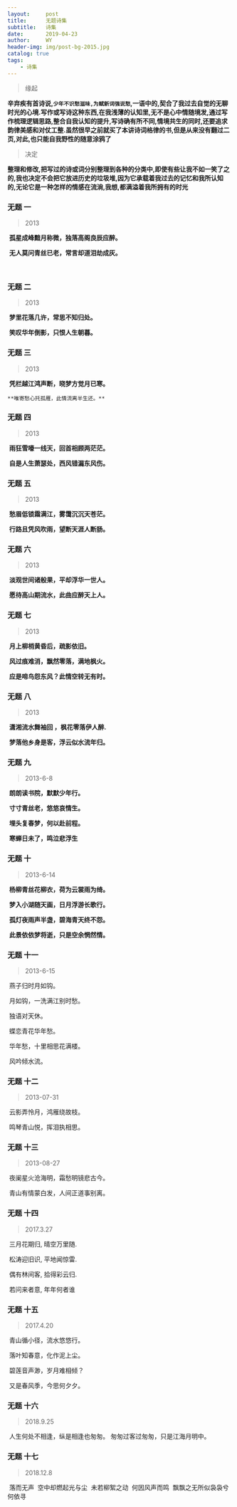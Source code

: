 ```yaml
---
layout:     post
title:      无题诗集
subtitle:   诗集
date:       2019-04-23
author:     WY
header-img: img/post-bg-2015.jpg
catalog: true
tags:
    - 诗集
---
```


> 缘起

**辛弃疾有首诗说,`少年不识愁滋味,为赋新词强说愁`,一语中的,契合了我过去自觉的无聊时光的心境.写作或写诗这种东西,在我浅薄的认知里,无不是心中情随境发,通过写作梳理逻辑思路,整合自我认知的提升,写诗确有所不同,情境共生的同时,还要追求韵律美感和对仗工整.虽然很早之前就买了本讲诗词格律的书,但是从来没有翻过二页,对此,也只能自我野性的随意涂鸦了**

> 决定

**整理和修改,把写过的诗或词分别整理到各种的分类中,即使有些让我不如一笑了之的,我也决定不会把它放进历史的垃圾堆,因为它承载着我过去的记忆和我所认知的,无论它是一种怎样的情感在流淌,我想,都满溢着我所拥有的时光**



### 无题 一

> 2013

​	 **孤星成峰黯月称微，独落高阁良辰应醉。**

​	 **无人莫问青丝已老，常言却道泪劫成灰。**



​	

### 无题 二

> 2013

​	 **梦里花落几许，常思不知归处。**

​	 **笑叹华年倒影，只恨人生朝暮。** 





### 无题 三

> 2013

​	**凭栏越江鸿声断，晓梦方觉月已寒。**

 	**唯寄愁心托孤雁，此情流离半生还。**



### 无题 四

> 2013

​	**雨狂雪嚎一线天，回首相顾两茫茫。**

​	**自是人生萧瑟处，西风错漏东风伤。**





### 无题 五

> 2013

​	**愁眉低锁霜满江，雾霭沉沉天苍茫。**

​	**行路且凭风吹雨，望断天涯人断肠。** 





### 无题 六

> 2013

​	**淡观世间诸般果，平却浮华一世人。**

​	**愿待高山期流水，此曲应醉天上人。**





### 无题 七

> 2013

​	**月上柳梢黄昏后，疏影依旧。**

​	**风过痕难消，飘然零落，满地枫火。**

​	**应是啼鸟怨东风？此情空转无有时。**





### 无题 八

> 2013

​	**潇湘流水舞袖回 ，枫花零落伊人醉.**

​	**梦落他乡身是客，浮云似水流年归。**





### 无题 九

> 2013-6-8

​	**朗朗读书院，默默少年行。**

​	**寸寸青丝老，悠悠哀情生。**

​	**埋头复春梦，何以赴前程。**

​	**寒蝉日未了，鸣泣悲浮生**





### 无题 十

> 2013-6-14

​	**杨柳青丝花柳衣，荷为云裳雨为绮。**

​	**梦入小湖随天画，日月浮游长歌行。**

​	**孤灯夜雨声半盏，碧海青天终不怨。**

​	**此景依依梦将逝，只是空余惘然情。**





### 无题 十一

> 2013-6-15

​	燕子归时月如钩。

​	月如钩，一洗满江别时愁。

​	独语对天休。

​	蝶恋青花华年愁。

​	华年愁，十里相思花满楼。

​	风吟倾水流。





### 无题 十二

> 2013-07-31 

​	云影弄怜月，鸿雁绕故枝。

​	鸣琴青山悦，挥泪执相思。





### 无题 十三

> 2013-08-27  

​	夜阑星火沧海明，霜愁明镜悲古今。

​	青山有情蒙白发，人间正道事别离。





### 无题 十四

> 2017.3.27

​	三月花期归, 晴空万里随.

​	松涛迎旧识, 平地闻惊雷.

​	偶有林间客, 拾得彩云归.

​	若问来者意, 年年何者谁





### 无题 十五

> 2017.4.20

​	青山循小径，流水悠悠行。

​	落叶知春意，化作泥上尘。

​	碧莲音声渺，岁月难相倾？

​	又是春风季，今思何夕夕。
​		





### 无题 十六

> 2018.9.25

​	人生何处不相逢，纵是相逢也匆匆。
​	匆匆过客过匆匆，只是江海月明中。





### 无题 十七

> 2018.12.8

​	落而无声
​	空中却燃起光与尘
​	未若柳絮之动
​	何因风声而鸣
​	飘飘之无所似
​	袅袅兮何依寻	